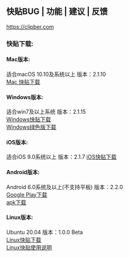 ## 快贴BUG | 功能 | 建议 | 反馈

https://clipber.com

### 快贴下载: 

#### Mac版本:
适合macOS 10.10及系统以上
版本：2.1.10<br>
[Mac 快贴下载](https://clipber.com/getmac)

#### Windows版本:
适合win7及以上系统
版本：2.1.15<br>
[Windows快贴下载](https://clipber.com/getwin) <br>
[Windows绿色版下载](https://clipber.com/getzip)

#### iOS版本:
适合iOS 9.0系统以上
版本：2.1.7
[iOS快贴下载](https://clipber.com/getios) <br>

#### Android版本:
Android 6.0系统及以上(不支持平板)
版本：2.2.0<br>
[Google Play下载](https://clipber.com/getplay) <br>
[apk下载](https://clipber.com/getapk)

#### Linux版本:
Ubuntu 20.04
版本：1.0.0 Beta<br>
[Linux快贴下载](https://blog.clipber.com/posts/ubuntu-2004-guide/) <br>
[Linux快贴使用说明](https://blog.clipber.com/posts/linux-about/)

